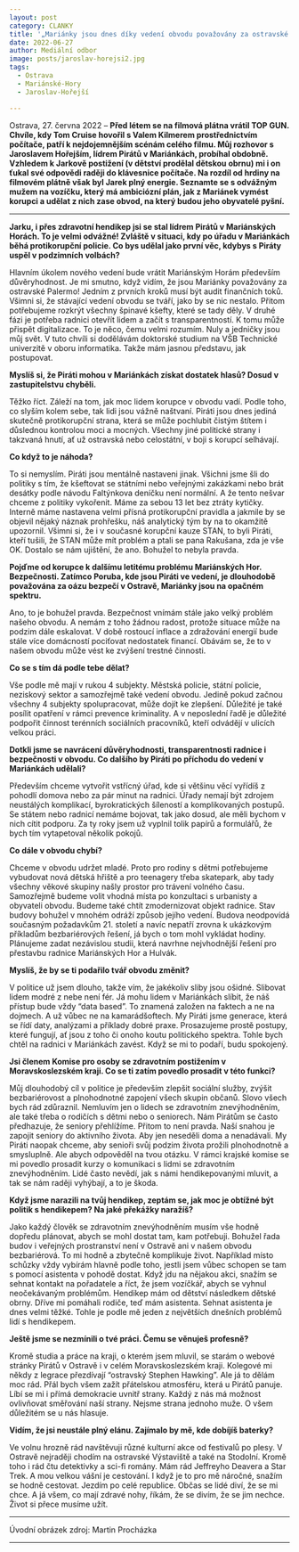 ```yaml
---
layout: post
category: CLANKY
title: '„Mariánky jsou dnes díky vedení obvodu považovány za ostravské Palermo,” říká lídr Pirátů v Mariánských Horách Jaroslav Hořejší.'			
date: 2022-06-27
author: Mediální odbor		
image: posts/jaroslav-horejsi2.jpg
tags:					
  - Ostrava		
  - Mariánské-Hory		
  - Jaroslav-Hořejší		

---
```


Ostrava, 27. června 2022 – **Před létem se na filmová plátna vrátil TOP GUN. Chvíle, kdy Tom Cruise hovořil s Valem Kilmerem prostřednictvím počítače, patří k nejdojemnějším scénám celého filmu. Můj rozhovor s Jaroslavem Hořejším, lídrem Pirátů v Mariánkách, probíhal obdobně. Vzhledem k Jarkově postižení (v dětství prodělal dětskou obrnu) mi i on ťukal své odpovědi raději do klávesnice počítače. Na rozdíl od hrdiny na filmovém plátně však byl Jarek plný energie. Seznamte se s odvážným mužem na vozíčku, který má ambiciózní plán, jak z Mariánek vymést korupci a udělat z nich zase obvod, na který budou jeho obyvatelé pyšní.**

<hr />

**Jarku, i přes zdravotní hendikep jsi se stal lídrem Pirátů v Mariánských Horách. To je velmi odvážné! Zvláště v situaci, kdy po úřadu v Mariánkách běhá protikorupční policie. Co bys udělal jako první věc, kdybys s Piráty uspěl v podzimních volbách?**

Hlavním úkolem nového vedení bude vrátit Mariánským Horám především důvěryhodnost. Je mi smutno, když vidím, že jsou Mariánky považovány za ostravské Palermo! Jedním z prvních kroků musí být audit finančních toků. Všimni si, že stávající vedení obvodu se tváří, jako by se nic nestalo. Přitom potřebujeme rozkrýt všechny špinavé kšefty, které se tady děly. V druhé fázi je potřeba radnici otevřít lidem a začít s transparentností. K tomu může přispět digitalizace. To je něco, čemu velmi rozumím. Nuly a jedničky jsou můj svět. V tuto chvíli si dodělávám doktorské studium na VŠB Technické univerzitě v oboru informatika. Takže mám jasnou představu, jak postupovat.

**Myslíš si, že Piráti mohou v Mariánkách získat dostatek hlasů? Dosud v zastupitelstvu chyběli.**

Těžko říct. Záleží na tom, jak moc lidem korupce v obvodu vadí. Podle toho, co slyším kolem sebe, tak lidi jsou vážně naštvaní. Piráti jsou dnes jediná skutečně protikorupční strana, která se může pochlubit čistým štítem i důslednou kontrolou moci a mocných. Všechny jiné politické strany i takzvaná hnutí, ať už ostravská nebo celostátní, v boji s korupcí selhávají.

**Co když to je náhoda?**

To si nemyslím. Piráti jsou mentálně nastaveni jinak. Všichni jsme šli do politiky s tím, že kšeftovat se státními nebo veřejnými zakázkami nebo brát desátky podle návodu Faltýnkova deníčku není normální. A že tento nešvar chceme z politiky vykořenit. Máme za sebou 13 let bez ztráty kytičky. Interně máme nastavena velmi přísná protikorupční pravidla a jakmile by se objevil nějaký náznak prohřešku, náš analytický tým by na to okamžitě upozornil. Všimni si, že i v současné korupční kauze STAN, to byli Piráti, kteří tušili, že STAN může mít problém a ptali se pana Rakušana, zda je vše OK. Dostalo se nám ujištění, že ano. Bohužel to nebyla pravda.  

**Pojďme od korupce k dalšímu letitému problému Mariánských Hor. Bezpečnosti. Zatímco Poruba, kde jsou Piráti ve vedení, je dlouhodobě považována za oázu bezpečí v Ostravě, Mariánky jsou na opačném spektru.**

Ano, to je bohužel pravda. Bezpečnost vnímám stále jako velký problém našeho obvodu. A nemám z toho žádnou radost, protože situace může na podzim dále eskalovat. V době rostoucí inflace a zdražování energií bude stále více domácností pociťovat nedostatek financí. Obávám se, že to v našem obvodu může vést ke zvýšení trestné činnosti.

**Co se s tím dá podle tebe dělat?**

Vše podle mě mají v rukou 4 subjekty. Městská policie, státní policie, neziskový sektor a samozřejmě také vedení obvodu. Jedině pokud začnou všechny 4 subjekty spolupracovat, může dojít ke zlepšení. Důležité je také posílit opatření v rámci prevence kriminality. A v neposlední řadě je důležité podpořit činnost terénních sociálních pracovníků, kteří odvádějí v ulicích velkou práci.

**Dotkli jsme se navrácení důvěryhodnosti, transparentnosti radnice i bezpečnosti v obvodu. Co dalšího by Piráti po příchodu do vedení v Mariánkách udělali?**

Především chceme vytvořit vstřícný úřad, kde si většinu věcí vyřídíš z pohodlí domova nebo za pár minut na radnici. Úřady nemají být zdrojem neustálých komplikací, byrokratických šíleností a komplikovaných postupů. Se státem nebo radnicí nemáme bojovat, tak jako dosud, ale měli bychom v nich cítit podporu. Za ty roky jsem už vyplnil tolik papírů a formulářů, že bych tím vytapetoval několik pokojů.

**Co dále v obvodu chybí?**

Chceme v obvodu udržet mladé. Proto pro rodiny s dětmi potřebujeme vybudovat nová dětská hřiště a pro teenagery třeba skatepark, aby tady všechny věkové skupiny našly prostor pro trávení volného času. Samozřejmě budeme volit vhodná místa po konzultaci s urbanisty a obyvateli obvodu. Budeme také chtít zmodernizovat objekt radnice. Stav budovy bohužel v mnohém odráží způsob jejího vedení. Budova neodpovídá současným požadavkům 21. století a navíc nepatří zrovna k ukázkovým příkladům bezbariérových řešení, já bych o tom mohl vykládat hodiny. Plánujeme zadat nezávislou studii, která navrhne nejvhodnější řešení pro přestavbu radnice Mariánských Hor a Hulvák.

**Myslíš, že by se ti podařilo tvář obvodu změnit?**

V politice už jsem dlouho, takže vím, že jakékoliv sliby jsou ošidné. Slibovat lidem modré z nebe není fér. Já mohu lidem v Mariánkách slíbit, že náš přístup bude vždy “data based”. To znamená založen na faktech a ne na dojmech. A už vůbec ne na kamarádšoftech. My Piráti jsme generace, která se řídí daty, analýzami a příklady dobré praxe. Prosazujeme prostě postupy, které fungují, ať jsou z toho či onoho koutu politického spektra. Tohle bych chtěl na radnici v Mariánkách zavést. Když se mi to podaří, budu spokojený.

**Jsi členem Komise pro osoby se zdravotním postižením v Moravskoslezském kraji. Co se ti zatím povedlo prosadit v této funkci?**

Můj dlouhodobý cíl v politice je především zlepšit sociální služby, zvýšit bezbariérovost a plnohodnotné zapojení všech skupin občanů. Slovo všech bych rád zdůraznil. Nemluvím jen o lidech se zdravotním znevýhodněním, ale také třeba o rodičích s dětmi nebo o seniorech. Nám Pirátům se často předhazuje, že seniory přehlížíme. Přitom to není pravda. Naší snahou je zapojit seniory do aktivního života. Aby jen neseděli doma a nenadávali. My Piráti naopak chceme, aby senioři svůj podzim života prožili plnohodnotně a smysluplně. Ale abych odpověděl na tvou otázku. V rámci krajské komise se mi povedlo prosadit kurzy o komunikaci s lidmi se zdravotním znevýhodněním. Lidé často nevědí, jak s námi hendikepovanými mluvit, a tak se nám raději vyhýbají, a to je škoda.

**Když jsme narazili na tvůj hendikep, zeptám se, jak moc je obtížné být politik s hendikepem? Na jaké překážky naražíš?**

Jako každý člověk se zdravotním znevýhodněním musím vše hodně dopředu plánovat, abych se mohl dostat tam, kam potřebuji. Bohužel řada budov i veřejných prostranství není v Ostravě ani v našem obvodu bezbariérová. To mi hodně a zbytečně komplikuje život. Například místo schůzky vždy vybírám hlavně podle toho, jestli jsem vůbec schopen se tam s pomocí asistenta v pohodě dostat. Když jdu na nějakou akci, snažím se sehnat kontakt na pořadatele a říct, že jsem vozíčkář, abych se vyhnul neočekávaným problémům. Hendikep mám od dětství následkem dětské obrny. Dříve mi pomáhali rodiče, teď mám asistenta. Sehnat asistenta je dnes velmi těžké. Tohle je podle mě jeden z největších dnešních problémů lidí s hendikepem.

**Ještě jsme se nezmínili o tvé práci. Čemu se věnuješ profesně?**

Kromě studia a práce na kraji, o kterém jsem mluvil, se starám o webové stránky Pirátů v Ostravě i v celém Moravskoslezském kraji. Kolegové mi někdy z legrace přezdívají “ostravský Stephen Hawking”. Ale já to dělám moc rád. Přál bych všem zažít přátelskou atmosféru, která u Pirátů panuje. Líbí se mi i přímá demokracie uvnitř strany. Každý z nás má možnost ovlivňovat směřování naší strany. Nejsme strana jednoho muže. O všem důležitém se u nás hlasuje.

**Vidím, že jsi neustále plný elánu. Zajímalo by mě, kde dobíjíš baterky?**

Ve volnu hrozně rád navštěvuji různé kulturní akce od festivalů po plesy. V Ostravě nejraději chodím na ostravské Výstaviště a také na Stodolní. Kromě toho i rád čtu detektivky a sci-fi romány. Mám rád Jeffreyho Deavera a Star Trek. A mou velkou vášní je cestování. I když je to pro mě náročné, snažím se hodně cestovat. Jezdím po celé republice. Občas se lidé diví, že se mi chce. A já všem, co mají zdravé nohy, říkám, že se divím, že se jim nechce. Život si přece musíme užít.

---

Úvodní obrázek zdroj: Martin Procházka

- - -
